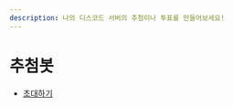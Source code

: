 ```yaml
---
description: 나의 디스코드 서버의 추첨이나 투표를 만들어보세요!
---
```


# 추첨봇

- [초대하기](https://discord.com/api/oauth2/authorize?client_id=1142022752287600760&permissions=8&scope=bot%20applications.commands)

